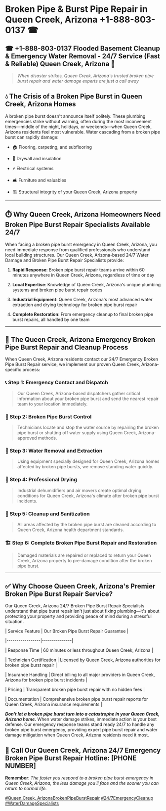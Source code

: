# Broken Pipe & Burst Pipe Repair in Queen Creek, Arizona +1-888-803-0137 ☎
## ☎ +1-888-803-0137  Flooded Basement Cleanup & Emergency Water Removal - 24/7 Service (Fast & Reliable) Queen Creek, Arizona 🚨

> *When disaster strikes, Queen Creek, Arizona's trusted broken pipe burst repair and water damage experts are just a call away*

## 💧 The Crisis of a Broken Pipe Burst in Queen Creek, Arizona Homes

A broken pipe burst doesn't announce itself politely. These plumbing emergencies strike without warning, often during the most inconvenient times—middle of the night, holidays, or weekends—when Queen Creek, Arizona residents feel most vulnerable. Water cascading from a broken pipe burst can rapidly damage:

* 🏠 Flooring, carpeting, and subflooring
* 🧱 Drywall and insulation
* ⚡ Electrical systems
* 🛋️ Furniture and valuables
* 🏗️ Structural integrity of your Queen Creek, Arizona property

---

## ⏱️ Why Queen Creek, Arizona Homeowners Need Broken Pipe Burst Repair Specialists Available 24/7

When facing a broken pipe burst emergency in Queen Creek, Arizona, you need immediate response from qualified professionals who understand local building structures. Our Queen Creek, Arizona-based 24/7 Water Damage and Broken Pipe Burst Repair Specialists provide:

1. **Rapid Response**: Broken pipe burst repair teams arrive within 60 minutes anywhere in Queen Creek, Arizona, regardless of time or day
2. **Local Expertise**: Knowledge of Queen Creek, Arizona's unique plumbing systems and broken pipe burst repair codes
3. **Industrial Equipment**: Queen Creek, Arizona's most advanced water extraction and drying technology for broken pipe burst repair
4. **Complete Restoration**: From emergency cleanup to final broken pipe burst repairs, all handled by one team

---

## 🔧 The Queen Creek, Arizona Emergency Broken Pipe Burst Repair and Cleanup Process

When Queen Creek, Arizona residents contact our 24/7 Emergency Broken Pipe Burst Repair service, we implement our proven Queen Creek, Arizona-specific process:

### 📞 Step 1: Emergency Contact and Dispatch
> Our Queen Creek, Arizona-based dispatchers gather critical information about your broken pipe burst and send the nearest repair team to your location immediately.

### 🚿 Step 2: Broken Pipe Burst Control
> Technicians locate and stop the water source by repairing the broken pipe burst or shutting off water supply using Queen Creek, Arizona-approved methods.

### 🌊 Step 3: Water Removal and Extraction
> Using equipment specially designed for Queen Creek, Arizona homes affected by broken pipe bursts, we remove standing water quickly.

### 💨 Step 4: Professional Drying
> Industrial dehumidifiers and air movers create optimal drying conditions for Queen Creek, Arizona's climate after broken pipe burst incidents.

### 🧼 Step 5: Cleanup and Sanitization
> All areas affected by the broken pipe burst are cleaned according to Queen Creek, Arizona health department standards.

### 🏗️ Step 6: Complete Broken Pipe Burst Repair and Restoration
> Damaged materials are repaired or replaced to return your Queen Creek, Arizona property to pre-damage condition after the broken pipe burst.

---

## ✅ Why Choose Queen Creek, Arizona's Premier Broken Pipe Burst Repair Service?

Our Queen Creek, Arizona 24/7 Broken Pipe Burst Repair Specialists understand that pipe burst repair isn't just about fixing plumbing—it's about protecting your property and providing peace of mind during a stressful situation.

| Service Feature | Our Broken Pipe Burst Repair Guarantee |
|-----------------|---------------|
| Response Time | 60 minutes or less throughout Queen Creek, Arizona |
| Technician Certification | Licensed by Queen Creek, Arizona authorities for broken pipe burst repair |
| Insurance Handling | Direct billing to all major providers in Queen Creek, Arizona for broken pipe burst incidents |
| Pricing | Transparent broken pipe burst repair with no hidden fees |
| Documentation | Comprehensive broken pipe burst repair reports for Queen Creek, Arizona insurance requirements |

***Don't let a broken pipe burst turn into a catastrophe in your Queen Creek, Arizona home.*** When water damage strikes, immediate action is your best defense. Our emergency response teams stand ready 24/7 to handle any broken pipe burst emergency, providing expert pipe burst repair and water damage mitigation when Queen Creek, Arizona residents need it most.

## 📱 Call Our Queen Creek, Arizona 24/7 Emergency Broken Pipe Burst Repair Hotline: [PHONE NUMBER]

**Remember**: *The faster you respond to a broken pipe burst emergency in Queen Creek, Arizona, the less damage you'll face and the sooner you can return to normal life.*

[#Queen Creek, ArizonaBrokenPipeBurstRepair](#) [#24/7EmergencyCleanup](#) [#WaterDamageSpecialists](#)